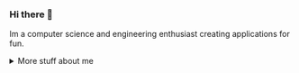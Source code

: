### Hi there 👋

Im a computer science and engineering enthusiast creating applications for fun.

<details>
<summary>
  More stuff about me
</summary>

### What I do

I do almost any type of programming I can , approching every challenge with an open mindset and being ready to learn. I have spent time around a multitude of operating systems, programming languges and other systems requiring me to constantly learn new technologies. While some of my work is on github, some of what I do does not have enough substance to be uploaded to github. I am really passionate about systems programming and electrical engineering, and plan to study it in college.

### Github Stats

![Github Stats](https://github-readme-stats.vercel.app/api/?username=tubaplayerdis&show_icons=true&count_private=true&theme=monokai)

## My skills 📜

### Web Technologies
 - JavaScript
 - HTML
 - CSS
 - TypeScript
 - Bootstrap
 - Node.js

### Application Technologies
 - C
 - C++
 - Boost C++
 - WinUI 3 C++
 - OpenGl
 - Java Native Interface
 - Java Vitrual Machine Tool Interface
 - Java
 - Java Swing
 - Java FX
 - C#
 - WinForms C#
 - WPF C#
 - WinUI 3 C#
 - Python
 - Beamng Lua

### Integrated System Technologies
 - Raspberry PI
 - Arduino
 - TI-Nspire
 - Micropython

### Operating Systems
 - Windows 10/11
 - Raspbian
 - Chrome OS
 - Debian

## What I'm currently learning 📚

- Vex Robotics C++/Python
- PyGame
- Advanced Fusion 360

### Languages Use

![UsedL anguages](https://github-readme-stats.vercel.app/api/top-langs/?username=tubaplayerdis&show_icons=true&count_private=true&theme=monokai&langs_count=10&layout=compact)

</details>
